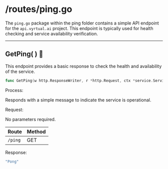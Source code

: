# /routes/ping.go

The `ping.go` package within the ping folder contains a simple API endpoint for the `api.vyrtual.ai` project. This endpoint is typically used for health checking and service availability verification.

---

## GetPing( ) 🏓

This endpoint provides a basic response to check the health and availability of the service.

```go
func GetPing(w http.ResponseWriter, r *http.Request, ctx *service.Service) error { ... }
```

Process:

Responds with a simple message to indicate the service is operational.

Request:

No parameters required.

| Route  | Method |
| ------ | ------ |
| `/ping`| GET    |

Response:

```typescript
"Pong"
```